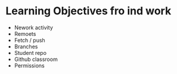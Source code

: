 # Learning Objectives fro ind work

* Nework activity
* Remoets
* Fetch / push
* Branches
* Student repo
* Github classroom
* Permissions